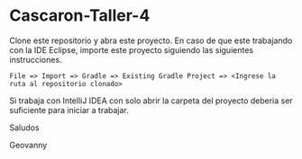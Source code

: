 # Cascaron-Taller-4

Clone este repositorio y abra este proyecto. En caso de que este trabajando con la IDE Eclipse, importe este proyecto siguiendo las siguientes instrucciones.

`File => Import => Gradle => Existing Gradle Project => <Ingrese la ruta al repositorio clonado>`

Si trabaja con IntelliJ IDEA con solo abrir la carpeta del proyecto deberia ser suficiente para iniciar a trabajar.

Saludos

Geovanny

